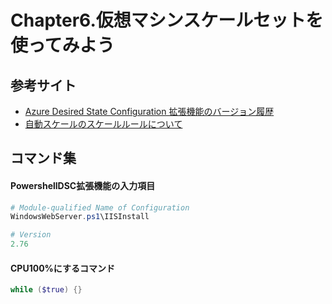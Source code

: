 # Chapter6.仮想マシンスケールセットを使ってみよう

## 参考サイト

- [Azure Desired State Configuration 拡張機能のバージョン履歴](https://docs.microsoft.com/ja-jp/powershell/dsc/getting-started/azureDscexthistory)
- [自動スケールのスケールルールについて](https://blogs.msdn.microsoft.com/jpcie/?p=1315)

## コマンド集

#### PowershellDSC拡張機能の入力項目
```powershell
# Module-qualified Name of Configuration
WindowsWebServer.ps1\IISInstall

# Version
2.76
```

#### CPU100%にするコマンド

```powershell
while ($true) {}
```